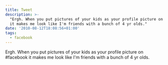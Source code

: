 ```yaml
---
title: Tweet
description: >-
  "Ergh. When you put pictures of your kids as your profile picture on #facebook
  it makes me look like I'm friends with a bunch of 4 yr olds."
date: '2010-08-12T18:08:56+01:00'
tags:
  - facebook
---
```

Ergh. When you put pictures of your kids as your profile picture on #facebook it makes me look like I'm friends with a bunch of 4 yr olds.
